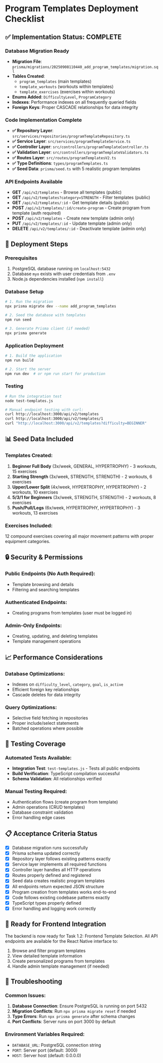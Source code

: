 # Program Templates Deployment Checklist

## ✅ Implementation Status: COMPLETE

### Database Migration Ready
- **Migration File**: `prisma/migrations/20250908110440_add_program_templates/migration.sql`
- **Tables Created**: 
  - `program_templates` (main templates)
  - `template_workouts` (workouts within templates)  
  - `template_exercises` (exercises within workouts)
- **Enums Added**: `DifficultyLevel`, `ProgramCategory`
- **Indexes**: Performance indexes on all frequently queried fields
- **Foreign Keys**: Proper CASCADE relationships for data integrity

### Code Implementation Complete
- **✅ Repository Layer**: `src/services/repositories/programTemplateRepository.ts`
- **✅ Service Layer**: `src/services/programTemplateService.ts`
- **✅ Controller Layer**: `src/controllers/programTemplateController.ts`
- **✅ Validation Layer**: `src/controllers/programTemplateValidators.ts`
- **✅ Routes Layer**: `src/routes/programTemplatesV2.ts`
- **✅ Type Definitions**: `types/programTemplates.ts`
- **✅ Seed Data**: `prisma/seed.ts` with 5 realistic program templates

### API Endpoints Available
- **GET** `/api/v2/templates` - Browse all templates (public)
- **GET** `/api/v2/templates?category=STRENGTH` - Filter templates (public)
- **GET** `/api/v2/templates/:id` - Get template details (public)
- **POST** `/api/v2/templates/:id/create-program` - Create program from template (auth required)
- **POST** `/api/v2/templates` - Create new template (admin only)
- **PUT** `/api/v2/templates/:id` - Update template (admin only)
- **DELETE** `/api/v2/templates/:id` - Deactivate template (admin only)

## 🚀 Deployment Steps

### Prerequisites
1. PostgreSQL database running on `localhost:5432`
2. Database `myo` exists with user credentials from `.env`
3. Node.js dependencies installed (`npm install`)

### Database Setup
```bash
# 1. Run the migration
npx prisma migrate dev --name add_program_templates

# 2. Seed the database with templates
npm run seed

# 3. Generate Prisma client (if needed)
npx prisma generate
```

### Application Deployment
```bash
# 1. Build the application
npm run build

# 2. Start the server
npm run dev  # or npm run start for production
```

### Testing
```bash
# Run the integration test
node test-templates.js

# Manual endpoint testing with curl:
curl http://localhost:3000/api/v2/templates
curl http://localhost:3000/api/v2/templates/1
curl "http://localhost:3000/api/v2/templates?difficulty=BEGINNER"
```

## 📊 Seed Data Included

### Templates Created:
1. **Beginner Full Body** (3x/week, GENERAL, HYPERTROPHY) - 3 workouts, 15 exercises
2. **Starting Strength** (3x/week, STRENGTH, STRENGTH) - 2 workouts, 6 exercises  
3. **Upper/Lower Split** (4x/week, HYPERTROPHY, HYPERTROPHY) - 2 workouts, 10 exercises
4. **5/3/1 for Beginners** (3x/week, STRENGTH, STRENGTH) - 2 workouts, 8 exercises
5. **Push/Pull/Legs** (6x/week, HYPERTROPHY, HYPERTROPHY) - 3 workouts, 13 exercises

### Exercises Included:
12 compound exercises covering all major movement patterns with proper equipment categories.

## 🔒 Security & Permissions

### Public Endpoints (No Auth Required):
- Template browsing and details
- Filtering and searching templates

### Authenticated Endpoints:
- Creating programs from templates (user must be logged in)

### Admin-Only Endpoints:
- Creating, updating, and deleting templates
- Template management operations

## 📈 Performance Considerations

### Database Optimizations:
- Indexes on `difficulty_level`, `category`, `goal`, `is_active`
- Efficient foreign key relationships
- Cascade deletes for data integrity

### Query Optimizations:
- Selective field fetching in repositories
- Proper include/select statements
- Batched operations where possible

## 🧪 Testing Coverage

### Automated Tests Available:
- **Integration Test**: `test-templates.js` - Tests all public endpoints
- **Build Verification**: TypeScript compilation successful
- **Schema Validation**: All relationships verified

### Manual Testing Required:
- Authentication flows (create program from template)
- Admin operations (CRUD templates)
- Database constraint validation
- Error handling edge cases

## 📋 Acceptance Criteria Status

- [x] Database migration runs successfully
- [x] Prisma schema updated correctly  
- [x] Repository layer follows existing patterns exactly
- [x] Service layer implements all required functions
- [x] Controller layer handles all HTTP operations
- [x] Routes properly defined and registered
- [x] Seed data creates realistic program templates
- [x] All endpoints return expected JSON structure
- [x] Program creation from templates works end-to-end
- [x] Code follows existing codebase patterns exactly
- [x] TypeScript types properly defined
- [x] Error handling and logging work correctly

## 🎯 Ready for Frontend Integration

The backend is now ready for Task 1.2: Frontend Template Selection. All API endpoints are available for the React Native interface to:

1. Browse and filter program templates
2. View detailed template information
3. Create personalized programs from templates
4. Handle admin template management (if needed)

## 🔧 Troubleshooting

### Common Issues:
1. **Database Connection**: Ensure PostgreSQL is running on port 5432
2. **Migration Conflicts**: Run `npx prisma migrate reset` if needed
3. **Type Errors**: Run `npx prisma generate` after schema changes
4. **Port Conflicts**: Server runs on port 3000 by default

### Environment Variables Required:
- `DATABASE_URL`: PostgreSQL connection string
- `PORT`: Server port (default: 3000)
- `HOST`: Server host (default: 0.0.0.0)